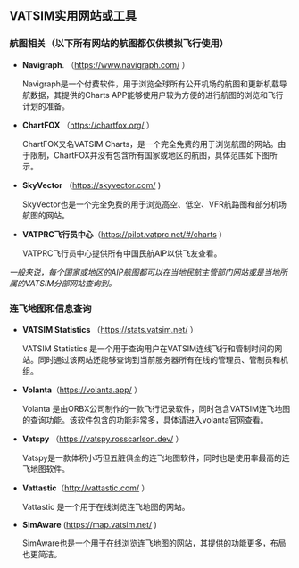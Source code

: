 ## VATSIM实用网站或工具

### 航图相关（以下所有网站的航图都仅供模拟飞行使用）
  + **Navigraph**. （https://www.navigraph.com/ ）
    
    Navigraph是一个付费软件，用于浏览全球所有公开机场的航图和更新机载导航数据，其提供的Charts APP能够使用户较为方便的进行航图的浏览和飞行计划的准备。
   
  + **ChartFOX** （https://chartfox.org/ ）

    ChartFOX又名VATSIM Charts，是一个完全免费的用于浏览航图的网站。由于限制，ChartFOX并没有包含所有国家或地区的航图，具体范围如下图所示。    
    
  + **SkyVector** （https://skyvector.com/ )
    
    SkyVector也是一个完全免费的用于浏览高空、低空、VFR航路图和部分机场航图的网站。
    
  + **VATPRC飞行员中心**（https://pilot.vatprc.net/#/charts ）
  
    VATPRC飞行员中心提供所有中国民航AIP以供飞友查看。

   *一般来说，每个国家或地区的AIP航图都可以在当地民航主管部门网站或是当地所属的VATSIM分部网站查询到。*
   
### 连飞地图和信息查询
   + **VATSIM Statistics** （https://stats.vatsim.net/ ）

     VATSIM Statistics 是一个用于查询用户在VATSIM连线飞行和管制时间的网站。同时通过该网站还能够查询到当前服务器所有在线的管理员、管制员和机组。
     
   + **Volanta**（https://volanta.app/ ）

     Volanta 是由ORBX公司制作的一款飞行记录软件，同时包含VATSIM连飞地图的查询功能。该软件包含的功能非常多，具体请进入volanta官网查看。
     
   + **Vatspy** （https://vatspy.rosscarlson.dev/ ）

     Vatspy是一款体积小巧但五脏俱全的连飞地图软件，同时也是使用率最高的连飞地图软件。
     
   + **Vattastic**（http://vattastic.com/ ）

     Vattastic 是一个用于在线浏览连飞地图的网站。
     
   + **SimAware** (https://map.vatsim.net/ )

     SimAware也是一个用于在线浏览连飞地图的网站，其提供的功能更多，布局也更简洁。
